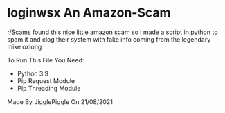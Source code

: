 # loginwsx An Amazon-Scam


r/Scams found this nice little amazon scam so i made a script in python to spam it and clog their system with fake info coming from the legendary mike oxlong


To Run This File You Need:
- Python 3.9
- Pip Request Module
- Pip Threading Module

Made By JigglePiggle On 21/08/2021
